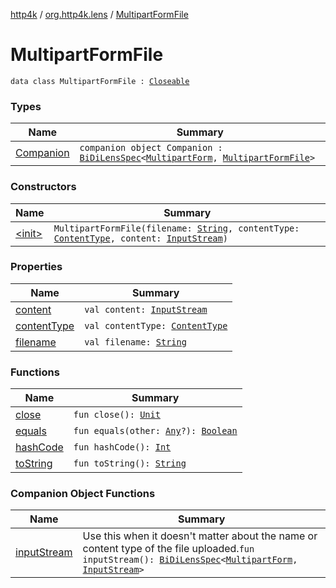 [http4k](../../index.md) / [org.http4k.lens](../index.md) / [MultipartFormFile](./index.md)

# MultipartFormFile

`data class MultipartFormFile : `[`Closeable`](https://docs.oracle.com/javase/9/docs/api/java/io/Closeable.html)

### Types

| Name | Summary |
|---|---|
| [Companion](-companion/index.md) | `companion object Companion : `[`BiDiLensSpec`](../-bi-di-lens-spec/index.md)`<`[`MultipartForm`](../-multipart-form/index.md)`, `[`MultipartFormFile`](./index.md)`>` |

### Constructors

| Name | Summary |
|---|---|
| [&lt;init&gt;](-init-.md) | `MultipartFormFile(filename: `[`String`](https://kotlinlang.org/api/latest/jvm/stdlib/kotlin/-string/index.html)`, contentType: `[`ContentType`](../../org.http4k.core/-content-type/index.md)`, content: `[`InputStream`](https://docs.oracle.com/javase/9/docs/api/java/io/InputStream.html)`)` |

### Properties

| Name | Summary |
|---|---|
| [content](content.md) | `val content: `[`InputStream`](https://docs.oracle.com/javase/9/docs/api/java/io/InputStream.html) |
| [contentType](content-type.md) | `val contentType: `[`ContentType`](../../org.http4k.core/-content-type/index.md) |
| [filename](filename.md) | `val filename: `[`String`](https://kotlinlang.org/api/latest/jvm/stdlib/kotlin/-string/index.html) |

### Functions

| Name | Summary |
|---|---|
| [close](close.md) | `fun close(): `[`Unit`](https://kotlinlang.org/api/latest/jvm/stdlib/kotlin/-unit/index.html) |
| [equals](equals.md) | `fun equals(other: `[`Any`](https://kotlinlang.org/api/latest/jvm/stdlib/kotlin/-any/index.html)`?): `[`Boolean`](https://kotlinlang.org/api/latest/jvm/stdlib/kotlin/-boolean/index.html) |
| [hashCode](hash-code.md) | `fun hashCode(): `[`Int`](https://kotlinlang.org/api/latest/jvm/stdlib/kotlin/-int/index.html) |
| [toString](to-string.md) | `fun toString(): `[`String`](https://kotlinlang.org/api/latest/jvm/stdlib/kotlin/-string/index.html) |

### Companion Object Functions

| Name | Summary |
|---|---|
| [inputStream](input-stream.md) | Use this when it doesn't matter about the name or content type of the file uploaded.`fun inputStream(): `[`BiDiLensSpec`](../-bi-di-lens-spec/index.md)`<`[`MultipartForm`](../-multipart-form/index.md)`, `[`InputStream`](https://docs.oracle.com/javase/9/docs/api/java/io/InputStream.html)`>` |

